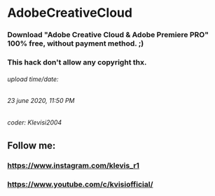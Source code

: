 # AdobeCreativeCloud
### Download "Adobe Creative Cloud &amp; Adobe Premiere PRO" 100% free, without payment method. ;)                                                      
### This hack don't allow any copyright thx.

###### upload time/date:
###### 23 june 2020, 11:50 PM
###### coder: Klevisi2004 
## Follow me:
### https://www.instagram.com/klevis_r1
### https://www.youtube.com/c/kvisiofficial/

